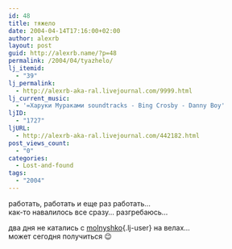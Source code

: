 ```yaml
---
id: 48
title: тяжело
date: 2004-04-14T17:16:00+02:00
author: alexrb
layout: post
guid: http://alexrb.name/?p=48
permalink: /2004/04/tyazhelo/
lj_itemid:
  - "39"
lj_permalink:
  - http://alexrb-aka-ral.livejournal.com/9999.html
lj_current_music:
  - '=Харуки Мураками soundtracks - Bing Crosby - Danny Boy'
ljID:
  - "1727"
ljURL:
  - http://alexrb-aka-ral.livejournal.com/442182.html
post_views_count:
  - "0"
categories:
  - Lost-and-found
tags:
  - "2004"
---
```

работать, работать и еще раз работать&#8230;  
как-то навалилось все сразу&#8230; разгребаюсь&#8230;

два дня не катались с [molnyshko](http://molnyshko.livejournal.com/){.lj-user} на велах&#8230;  
может сегодня получиться 😉
